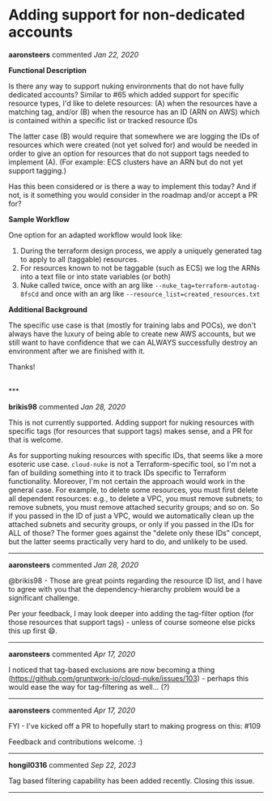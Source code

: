 # Adding support for non-dedicated accounts

**aaronsteers** commented *Jan 22, 2020*

**Functional Description**

Is there any way to support nuking environments that do not have fully dedicated accounts? Similar to #65 which added support for specific resource types, I'd like to delete resources: 
 (A) when the resources have a matching tag, and/or
 (B) when the resource has an ID (ARN on AWS) which is contained within a specific list or tracked resource IDs

The latter case (B) would require that somewhere we are logging the IDs of resources which were created (not yet solved for) and would be needed in order to give an option for resources that do not support tags needed to implement (A). (For example: ECS clusters have an ARN but do not yet support tagging.)

Has this been considered or is there a way to implement this today? And if not, is it something you would consider in the roadmap and/or accept a PR for?

**Sample Workflow**

One option for an adapted workflow would look like:

1. During the terraform design process, we apply a uniquely generated tag to apply to all (taggable) resources.
2. For resources known to not be taggable (such as ECS) we log the ARNs into a text file or into state variables (or both)
3. Nuke called twice, once with an arg like `--nuke_tag=terraform-autotag-8fsCd` and once with an arg like `--resource_list=created_resources.txt`


**Additional Background**

The specific use case is that (mostly for training labs and POCs), we don't always have the luxury of being able to create new AWS accounts, but we still want to have confidence that we can ALWAYS successfully destroy an environment after we are finished with it.


Thanks!

<br />
***


**brikis98** commented *Jan 28, 2020*

This is not currently supported. Adding support for nuking resources with specific tags (for resources that support tags) makes sense, and a PR for that is welcome.

As for supporting nuking resources with specific IDs, that seems like a more esoteric use case. `cloud-nuke` is not a Terraform-specific tool, so I'm not a fan of building something into it to track IDs specific to Terraform functionality. Moreover, I'm not certain the approach would work in the general case. For example, to delete some resources, you must first delete all dependent resources: e.g., to delete a VPC, you must remove subnets; to remove subnets, you must remove attached security groups; and so on. So if you passed in the ID of just a VPC, would we automatically clean up the attached subnets and security groups, or only if you passed in the IDs for ALL of those? The former goes against the "delete only these IDs" concept, but the latter seems practically very hard to do, and unlikely to be used.
***

**aaronsteers** commented *Jan 28, 2020*

@brikis98 - Those are great points regarding the resource ID list, and I have to agree with you that the dependency-hierarchy problem would be a significant challenge.

Per your feedback, I may look deeper into adding the tag-filter option (for those resources that support tags) - unless of course someone else picks this up first 😄. 
***

**aaronsteers** commented *Apr 17, 2020*

I noticed that tag-based exclusions are now becoming a thing (https://github.com/gruntwork-io/cloud-nuke/issues/103) - perhaps this would ease the way for tag-filtering as well... (?)
***

**aaronsteers** commented *Apr 17, 2020*

FYI - I've kicked off a PR to hopefully start to making progress on this: #109 

Feedback and contributions welcome. :)
***

**hongil0316** commented *Sep 22, 2023*

Tag based filtering capability has been added recently. Closing this issue. 
***

